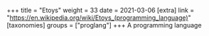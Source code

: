 +++
title = "Etoys"
weight = 33
date = 2021-03-06
[extra]
link = "https://en.wikipedia.org/wiki/Etoys_(programming_language)"
[taxonomies]
groups = ["proglang"]
+++
A programming language

